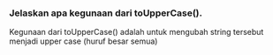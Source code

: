 ### Jelaskan apa kegunaan dari toUpperCase().

Kegunaan dari toUpperCase() adalah untuk mengubah string tersebut menjadi upper case (huruf besar semua)